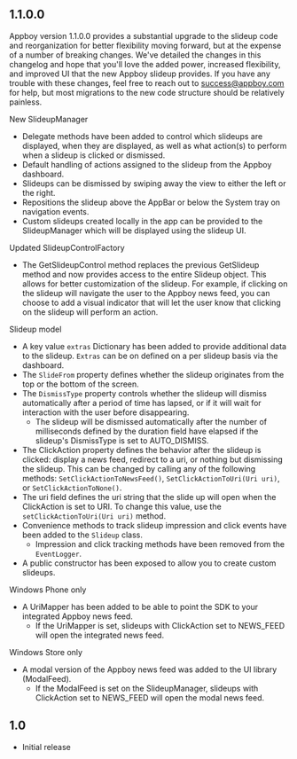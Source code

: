 ## 1.1.0.0
Appboy version 1.1.0.0 provides a substantial upgrade to the slideup code and reorganization for better flexibility moving forward, but at the expense of a number of breaking changes. We've detailed the changes in this changelog and hope that you'll love the added power, increased flexibility, and improved UI that the new Appboy slideup provides. If you have any trouble with these changes, feel free to reach out to success@appboy.com for help, but most migrations to the new code structure should be relatively painless.

New SlideupManager
- Delegate methods have been added to control which slideups are displayed, when they are displayed, as well as what action(s) to perform when a slideup is clicked or dismissed.
- Default handling of actions assigned to the slideup from the Appboy dashboard.
- Slideups can be dismissed by swiping away the view to either the left or the right. 
- Repositions the slideup above the AppBar or below the System tray on navigation events.
- Custom slideups created locally in the app can be provided to the SlideupManager which will be displayed using the slideup UI.

Updated SlideupControlFactory
- The GetSlideupControl method replaces the previous GetSlideup method and now provides access to the entire Slideup object. This allows for better customization of the slideup. For example, if clicking on the slideup will navigate the user to the Appboy news feed, you can choose to add a visual indicator that will let the user know that clicking on the slideup will perform an action.

Slideup model
- A key value ```extras``` Dictionary has been added to provide additional data to the slideup. ```Extras``` can be on defined on a per slideup basis via the dashboard.
- The ```SlideFrom``` property defines whether the slideup originates from the top or the bottom of the screen.
- The ```DismissType``` property controls whether the slideup will dismiss automatically after a period of time has lapsed, or if it will wait for interaction with the user before disappearing. 
  - The slideup will be dismissed automatically after the number of milliseconds defined by the duration field have elapsed if the slideup's DismissType is set to AUTO_DISMISS.
- The ClickAction property defines the behavior after the slideup is clicked: display a news feed, redirect to a uri, or nothing but dismissing the slideup. This can be changed by calling any of the following methods: ```SetClickActionToNewsFeed()```, ```SetClickActionToUri(Uri uri)```, or ```SetClickActionToNone()```.
- The uri field defines the uri string that the slide up will open when the ClickAction is set to URI. To change this value, use the ```setClickActionToUri(Uri uri)``` method.
- Convenience methods to track slideup impression and click events have been added to the ```Slideup``` class.
  - Impression and click tracking methods have been removed from the ```EventLogger```.
- A public constructor has been exposed to allow you to create custom slideups.

Windows Phone only
- A UriMapper has been added to be able to point the SDK to your integrated Appboy news feed.
  - If the UriMapper is set, slideups with ClickAction set to NEWS_FEED will open the integrated news feed.

Windows Store only
- A modal version of the Appboy news feed was added to the UI library (ModalFeed).
  - If the ModalFeed is set on the SlideupManager, slideups with ClickAction set to NEWS_FEED will open the modal news feed.

## 1.0
* Initial release
